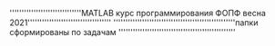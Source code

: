 ''''''''''''''''''''''''''''''MATLAB курс программирования ФОПФ весна 2021'''''''''''''''''''''''''''''''''''
'''''''''''''''''''''''''''''''''''''''''''''''''''папки сформированы по задачам '''''''''''''''''''''''''''''''''''''''''''''''''
